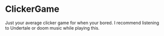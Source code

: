 # ClickerGame
Just your average clicker game for when your bored. I recommend listening to Undertale or doom music while playing this.
